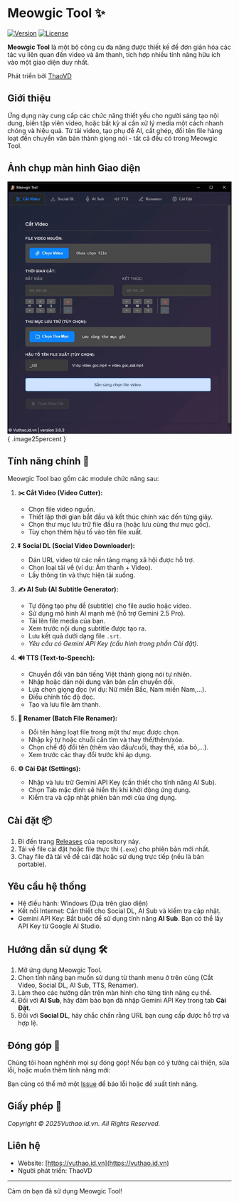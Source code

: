 # Meowgic Tool ✨

[![Version](https://img.shields.io/badge/Version-3.0.10-blue.svg)](https://github.com/thaovd/meowgic-tool/releases)
[![License](https://img.shields.io/badge/License-MIT-green.svg)](LICENSE)

**Meowgic Tool** là một bộ công cụ đa năng được thiết kế để đơn giản hóa các tác vụ liên quan đến video và âm thanh, tích hợp nhiều tính năng hữu ích vào một giao diện duy nhất.

Phát triển bởi [ThaoVD](https://vuthao.id.vn)

## Giới thiệu

Ứng dụng này cung cấp các chức năng thiết yếu cho người sáng tạo nội dung, biên tập viên video, hoặc bất kỳ ai cần xử lý media một cách nhanh chóng và hiệu quả. Từ tải video, tạo phụ đề AI, cắt ghép, đổi tên file hàng loạt đến chuyển văn bản thành giọng nói - tất cả đều có trong Meowgic Tool.

## Ảnh chụp màn hình Giao diện

![Screenshot](https://raw.githubusercontent.com/thaovd/Meowgic-Tool/refs/heads/main/ezgif-3bf51249196ecd.gif) { .image25percent }



## Tính năng chính 🚀

Meowgic Tool bao gồm các module chức năng sau:

1.  **✂️ Cắt Video (Video Cutter):**
    *   Chọn file video nguồn.
    *   Thiết lập thời gian bắt đầu và kết thúc chính xác đến từng giây.
    *   Chọn thư mục lưu trữ file đầu ra (hoặc lưu cùng thư mục gốc).
    *   Tùy chọn thêm hậu tố vào tên file xuất.

2.  **⏬ Social DL (Social Video Downloader):**
    *   Dán URL video từ các nền tảng mạng xã hội được hỗ trợ.
    *   Chọn loại tải về (ví dụ: Âm thanh + Video).
    *   Lấy thông tin và thực hiện tải xuống.

3.  **✍️ AI Sub (AI Subtitle Generator):**
    *   Tự động tạo phụ đề (subtitle) cho file audio hoặc video.
    *   Sử dụng mô hình AI mạnh mẽ (hỗ trợ Gemini 2.5 Pro).
    *   Tải lên file media của bạn.
    *   Xem trước nội dung subtitle được tạo ra.
    *   Lưu kết quả dưới dạng file `.srt`.
    *   *Yêu cầu có Gemini API Key (cấu hình trong phần Cài đặt).*

4.  **🔊 TTS (Text-to-Speech):**
    *   Chuyển đổi văn bản tiếng Việt thành giọng nói tự nhiên.
    *   Nhập hoặc dán nội dung văn bản cần chuyển đổi.
    *   Lựa chọn giọng đọc (ví dụ: Nữ miền Bắc, Nam miền Nam,...).
    *   Điều chỉnh tốc độ đọc.
    *   Tạo và lưu file âm thanh.

5.  **🔄 Renamer (Batch File Renamer):**
    *   Đổi tên hàng loạt file trong một thư mục được chọn.
    *   Nhập ký tự hoặc chuỗi cần tìm và thay thế/thêm/xóa.
    *   Chọn chế độ đổi tên (thêm vào đầu/cuối, thay thế, xóa bỏ,...).
    *   Xem trước các thay đổi trước khi áp dụng.

6.  **⚙️ Cài Đặt (Settings):**
    *   Nhập và lưu trữ Gemini API Key (cần thiết cho tính năng AI Sub).
    *   Chọn Tab mặc định sẽ hiển thị khi khởi động ứng dụng.
    *   Kiểm tra và cập nhật phiên bản mới của ứng dụng.

## Cài đặt 📦

1.  Đi đến trang [Releases](https://github.com/thaovd/meowgic-tool/releases) của repository này.
2.  Tải về file cài đặt hoặc file thực thi (`.exe`) cho phiên bản mới nhất.
3.  Chạy file đã tải về để cài đặt hoặc sử dụng trực tiếp (nếu là bản portable).

## Yêu cầu hệ thống

*   Hệ điều hành: Windows (Dựa trên giao diện)
*   Kết nối Internet: Cần thiết cho Social DL, AI Sub và kiểm tra cập nhật.
*   Gemini API Key: Bắt buộc để sử dụng tính năng **AI Sub**. Bạn có thể lấy API Key từ Google AI Studio.

## Hướng dẫn sử dụng 🛠️

1.  Mở ứng dụng Meowgic Tool.
2.  Chọn tính năng bạn muốn sử dụng từ thanh menu ở trên cùng (Cắt Video, Social DL, AI Sub, TTS, Renamer).
3.  Làm theo các hướng dẫn trên màn hình cho từng tính năng cụ thể.
4.  Đối với **AI Sub**, hãy đảm bảo bạn đã nhập Gemini API Key trong tab **Cài Đặt**.
5.  Đối với **Social DL**, hãy chắc chắn rằng URL bạn cung cấp được hỗ trợ và hợp lệ.

## Đóng góp 🤝

Chúng tôi hoan nghênh mọi sự đóng góp! Nếu bạn có ý tưởng cải thiện, sửa lỗi, hoặc muốn thêm tính năng mới:

Bạn cũng có thể mở một [Issue](https://github.com/thaovd/meowgic-tool/issues) để báo lỗi hoặc đề xuất tính năng.

## Giấy phép 📜


*Copyright © 2025Vuthao.id.vn. All Rights Reserved.*

## Liên hệ

*   Website: [https://vuthao.id.vn](https://vuthao.id.vn)
*   Người phát triển: ThaoVD

---

Cảm ơn bạn đã sử dụng Meowgic Tool!
